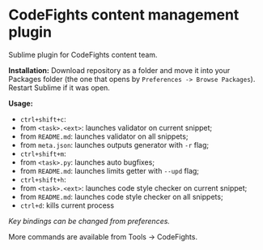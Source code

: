 # CodeFights content management plugin
Sublime plugin for CodeFights content team.

**Installation:** 
Download repository as a folder and move it into your Packages folder (the one that opens by `Preferences -> Browse Packages`). Restart Sublime if it was open.

**Usage:**
 * `ctrl+shift+c`:
  * from `<task>.<ext>`: launches validator on current snippet;
  * from `README.md`: launches validator on all snippets;
  * from `meta.json`: launches outputs generator with `-r` flag;
 * `ctrl+shift+m`:
  * from `<task>.py`: launches auto bugfixes;
  * from `README.md`: launches limits getter with `--upd` flag;
 * `ctrl+shift+h`:
  * from `<task>.<ext>`: launches code style checker on current snippet;
  * from `README.md`: launches code style checker on all snippets;
 * `ctrl+d`: kills current process

*Key bindings can be changed from preferences.*

More commands are available from Tools -> CodeFights.
